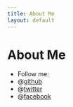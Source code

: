 ```yaml
---
title: About Me
layout: default
---
```

# About Me

- Follow me:
- @[github](https://github.com/fowlie)
- @[twitter](https://twitter.com/matsfaugli)
- @[facebook](http://facebook.com/mats.faugli)
